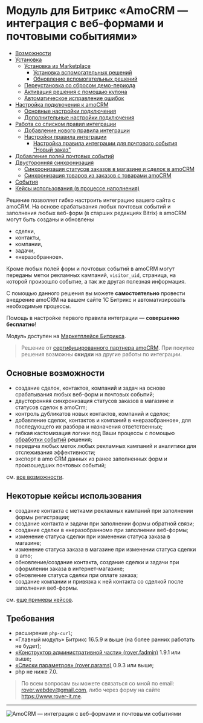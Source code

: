 # Модуль для Битрикс «AmoCRM — интеграция с веб-формами и почтовыми событиями»
* [Возможности](./capabilities.md)
* [Установка](./install.md)
   * [Установка из Marketplace](./install/marketplace.md)
       * [Установка вспомогательных решений](./install/marketplace.md#Установка-вспомогательных-решений)
       * [Обновление вспомогательных решений](./install/marketplace.md#Обновление-вспомогательных-решений)
   * [Переустановка со сбросом демо-периода](./install/reset.md)
   * [Активация решения с помощью купона](./install/activation.md)
   * [Автоматическое исправление ошибок](./install/repair.md)
* [Настройка подключения к amoCRM](./help/settings.md)
    * [Основные настройки подключения](./help/settings.md#%D0%9E%D1%81%D0%BD%D0%BE%D0%B2%D0%BD%D1%8B%D0%B5-%D0%BD%D0%B0%D1%81%D1%82%D1%80%D0%BE%D0%B9%D0%BA%D0%B8-%D0%BF%D0%BE%D0%B4%D0%BA%D0%BB%D1%8E%D1%87%D0%B5%D0%BD%D0%B8%D1%8F)
    * [Дополнительные настройки подключения](./help/settings.md#%D0%94%D0%BE%D0%BF%D0%BE%D0%BB%D0%BD%D0%B8%D1%82%D0%B5%D0%BB%D1%8C%D0%BD%D1%8B%D0%B5-%D0%BD%D0%B0%D1%81%D1%82%D1%80%D0%BE%D0%B9%D0%BA%D0%B8-%D0%BF%D0%BE%D0%B4%D0%BA%D0%BB%D1%8E%D1%87%D0%B5%D0%BD%D0%B8%D1%8F)
* [Работа со списком правил интеграции](./help/rules.md)
    * [Добавление нового правила интеграции](./help/rules/add.md)
    * [Настройки правила интеграции](./help/rules/update.md)
        *  [Настройка правила интеграции для почтового события "Новый заказ"](./help/rules/update/new-order.md)
* [Добавление полей почтовых событий](./help/post-event-fields.md)
* [Двусторонняя синхронизация](./sync.md)
    * [Синхронизация статусов заказов в магазине и сделок в amoCRM](./status-sync.md)
    * [Синхронизация товаров из заказов с товарами amoCRM](./product-sync.md)
* [События](./events.md)
* [Кейсы использования (в процессе наполнения)](./examples.md)


Решение позволяет гибко настроить интеграцию вашего сайта с amoCRM. На основе срабатывания любых почтовых событий и заполнения любых веб-форм (в старших редакциях Bitrix) в amoCRM могут быть созданы и обновлены
* сделки,
* контакты, 
* компании,
* задачи,
* «неразобранное». 

Кроме любых полей форм и почтовых событий в amoCRM могут переданы метки рекламных кампаний, `visitor_uid`, страница, на которой произошло событие, а так же другая полезная информация.

С помощью данного решения вы можете <b>самостоятельно</b> провести внедрение amoCRM на вашем сайте 1C Битрикс и автоматизировать необходимые процессы.

Помощь в настройке первого правила интеграции — <b>совершенно бесплатно</b>!

Модуль доступен на [Маркетплейсе Битрикса](https://marketplace.1c-bitrix.ru/solutions/rover.amocrm/). 

> Решение от [сертифицированного партнера amoCRM](https://www.amocrm.ru/partners/private/socialpromo/?id=1354587&kind=2&binary=1&rand=9830). При покупке решения возможны <b>скидки</b> на другие работы по интеграции.

## Основные возможности
* создание сделок, контактов, компаний и задач на основе срабатывания любых веб-форм и почтовых событий;
* двусторонняя синхронизация статусов заказов в магазине и статусов сделок в amoCrm;
* контроль дубликатов новых контактов, компаний и сделок;
* добавление сделок, контактов и компаний в «неразобранное», для последующего их разбора и назначения ответственных;
* гибкая кастомизация логики под Ваши процессы с помощью [обработки событий](./events.md) решения;
* передача любых меток любых рекламных кампаний и аналитики для отслеживания эффективности;
* экспорт в amo CRM данных из ранее заполненных форм и произошедших почтовых событий;

см. [все возможности](./capabilities.md).

## Некоторые кейсы использования
* создание контакта с метками рекламных кампаний при заполнении формы регистрации; 
* создание контакта и задачи при заполнении формы обратной связи; 
* создание сделки в «неразобранном» при заполнении веб-формы; 
* изменение статуса сделки при изменении статуса заказа в магазине;
* изменение статуса заказа в магазине при изменении статуса сделки в amo;
* обновление/создание контакта, создание сделки и задачи при оформлении заказа в интернет-магазине;
* обновление статуса сделки при оплате заказа;
* создание компании и привязка к ней контакта со сделкой после заполнения веб-формы.

см. [еще примеры кейсов](./examples.md).
 
## Требования
* расширение `php-curl`; 
* «Главный модуль» Битрикс 16.5.9 и выше (на более ранних работать не будет); 
* [«Конструктор административной части» (rover.fadmin)](https://github.com/pavelshulaev/fadmin) 1.9.1 или выше; 
* [«Списки параметров» (rover.params)](https://github.com/pavelshulaev/params) 0.9.3 или выше;
* php не ниже 7.0.

> По всем вопросам вы можете связаться со мной по email: rover.webdev@gmail.com, либо через форму на сайте https://www.rover-it.me.
---
![AmoCRM — интеграция с веб-формами и почтовыми событиями](./main/logoamopng.png)

